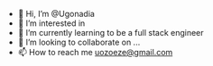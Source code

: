- 👋 Hi, I’m @Ugonadia
- 👀 I’m interested in 
- 🌱 I’m currently learning to be a full stack engineer 
- 💞️ I’m looking to collaborate on ...
- 📫 How to reach me uozoeze@gmail.com

<!---
Ugonadia/Ugonadia is a ✨ special ✨ repository because its `README.md` (this file) appears on your GitHub profile.
You can click the Preview link to take a look at your changes.
--->
